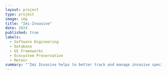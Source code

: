 ```yaml
---
layout: project
type: project
image: img
title: "Imi-Invasive"
date: 2024
published: true
labels:
  - Software Engineering
  - Database
  - UI Frameworks
  - Ecosystem Preservation
  - Meteor
summary: "‘Imi Invasive helps to better track and manage invasive species across the Hawaiian Islands."
---
```

